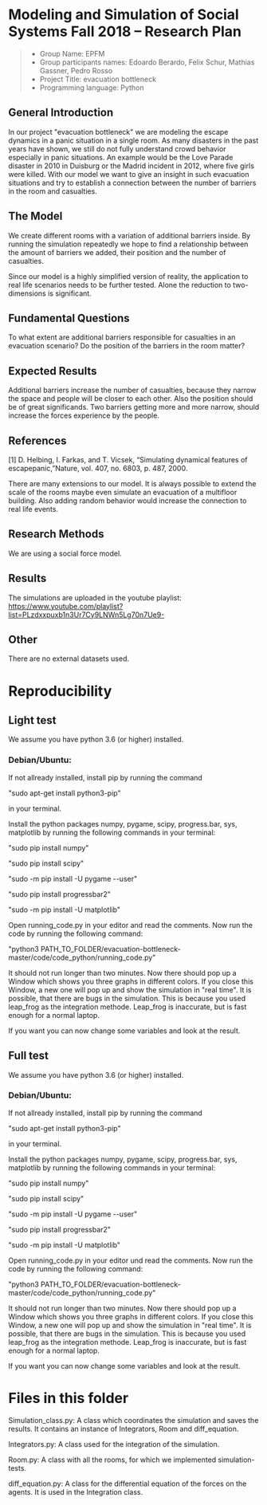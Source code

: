 # Modeling and Simulation of Social Systems Fall 2018 – Research Plan

> * Group Name: EPFM
> * Group participants names: Edoardo Berardo, Felix Schur, Mathias Gassner, Pedro Rosso
> * Project Title: evacuation bottleneck
> * Programming language: Python

## General Introduction

In our project "evacuation bottleneck" we are modeling the escape dynamics in a panic situation in a single room.
As many disasters in the past years have shown, we still do not fully understand crowd behavior especially in panic situations. An example would be the Love Parade disaster in 2010 in Duisburg or the Madrid incident in 2012, where five girls were killed.
With our model we want to give an insight in such evacuation situations and try to establish a connection between the number of barriers in the room and casualties.

## The Model

We create different rooms with a variation of additional barriers inside.
By running the simulation repeatedly we hope to find a relationship between the amount of barriers we added, their position and the number of casualties.

Since our model is a highly simplified version of reality, the application to real life scenarios needs to be further tested. Alone the reduction to two-dimensions is significant.


## Fundamental Questions
To what extent are additional barriers responsible for casualties in an evacuation scenario?
Do the position of the barriers in the room matter?

## Expected Results
Additional barriers increase the number of casualties, because they narrow the space and people will be closer to each other. Also the position should be of great significands. Two barriers getting more and more narrow, should increase the forces experience by the people.

## References 
[1]  D. Helbing, I. Farkas, and T. Vicsek, “Simulating dynamical features of escapepanic,”Nature, vol. 407, no. 6803, p. 487, 2000.

There are many extensions to our model. It is always possible to extend the scale of the rooms maybe even simulate an evacuation of a multifloor building.
Also adding random behavior would increase the connection to real life events.

## Research Methods
We are using a social force model.

## Results
The simulations are uploaded in the youtube playlist:
https://www.youtube.com/playlist?list=PLzdxxpuxb1n3Ur7Cy9LNWn5Lg70n7Ue9-

## Other
There are no external datasets used.

# Reproducibility

## Light test
We assume you have python 3.6 (or higher) installed.


### Debian/Ubuntu:

If not allready installed, install pip by running the command 

"sudo apt-get install python3-pip"

in your terminal.

Install the python packages numpy, pygame, scipy,  progress.bar, sys, matplotlib by
running the following commands in your terminal:

"sudo pip install numpy"

"sudo pip install scipy"

"sudo -m pip install -U pygame --user"

"sudo pip install progressbar2"

"sudo -m pip install -U matplotlib"

Open running_code.py in your editor and read the comments.
Now run the code by running the following command:

"python3 PATH_TO_FOLDER/evacuation-bottleneck-master/code/code_python/running_code.py"

It should not run longer than two minutes. Now there should pop up a Window which shows you three graphs in different colors.
If you close this Window, a new one will pop up and show the simulation in "real time".
It is possible, that there are bugs in the simulation. This is because you used leap_frog 
as the integration methode. Leap_frog is inaccurate, but is fast enough for a normal laptop.

If you want you can now change some variables and look at the result.


## Full test

We assume you have python 3.6 (or higher) installed.


### Debian/Ubuntu:

If not allready installed, install pip by running the command 

"sudo apt-get install python3-pip"

in your terminal.

Install the python packages numpy, pygame, scipy,  progress.bar, sys, matplotlib by
running the following commands in your terminal:

"sudo pip install numpy"

"sudo pip install scipy"

"sudo -m pip install -U pygame --user"

"sudo pip install progressbar2"

"sudo -m pip install -U matplotlib"

Open running_code.py in your editor und read the comments.
Now run the code by running the following command:

"python3 PATH_TO_FOLDER/evacuation-bottleneck-master/code/code_python/running_code.py"

It should not run longer than two minutes. Now there should pop up a Window which shows you three graphs in different colors.
If you close this Window, a new one will pop up and show the simulation in "real time".
It is possible, that there are bugs in the simulation. This is because you used leap_frog 
as the integration methode. Leap_frog is inaccurate, but is fast enough for a normal laptop.

If you want you can now change some variables and look at the result.

# Files in this folder

Simulation_class.py: A class which coordinates the simulation and saves the results. It contains an instance of Integrators, Room and diff_equation.

Integrators.py: A class used for the integration of the simulation.

Room.py: A class with all the rooms, for which we implemented simulation-tests.

diff_equation.py: A class for the differential equation of the forces on the agents. It is used in the Integration class.